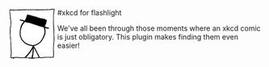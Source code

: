 <img src="./Icon.png" style="float: left;" align="left">
#xkcd for flashlight

We've all been through those moments where an xkcd comic is just obligatory.
This plugin makes finding them even easier!
